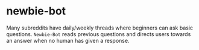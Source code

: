 # newbie-bot
Many subreddits have daily/weekly threads where beginners can ask basic questions. `Newbie-Bot` reads previous questions and directs users towards an answer when no human has given a response. 
